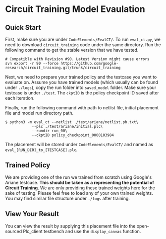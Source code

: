 # Circuit Training Model Evaulation

## Quick Start
First, make sure you are under `CodeElements/EvalCT/`. To run `eval_ct.py`, we need to download `circuit_training` code under the same directory. Run the following command to get the stable version that we have tested.
```
# Compatible with Revision #90. Latest Version might cause errors
svn export -r 90 --force https://github.com/google-research/circuit_training.git/trunk/circuit_training
```

Next, we need to prepare your trained policy and the testcase you want to evaluate on. Assume you have trained models (which usually can be found under `./logs`), copy the run folder into `saved_model` folder. Make sure your testcase is under `./test`. The `ckptID` is the policy checkpoint ID saved after each iteration.

Finally, run the following command with path to netlist file, initial placement file and model run directory path.
```
$ python3 -m eval_ct --netlist ./test/ariane/netlist.pb.txt\
            --plc ./test/ariane/initial.plc\
            --rundir run_00\
            --ckptID policy_checkpoint_0000103984
```
The placement will be stored under `CodeElements/EvalCT/` and named as `eval_[RUN_DIR]_to_[TESTCASE].plc`.

## Trained Policy
We are providing one of the run we trained from scratch using Google's Ariane testcase. **This should be taken as a representing the potential of Circuit Training**. We are only providing these trained weights here for the sake of testing. Please feel free to load any of your own trained weights. You may find similar file structure under `./logs` after training.

## View Your Result
You can view the result by supplying this placement file into the open-sourced Plc_client testbench and use the `display_canvas` function.
